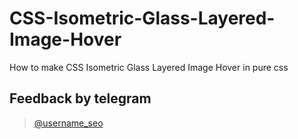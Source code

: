 # CSS-Isometric-Glass-Layered-Image-Hover
How to make CSS Isometric Glass Layered Image Hover in pure css
## Feedback by telegram 
> [@username_seo](https://t.me/username_seo)
